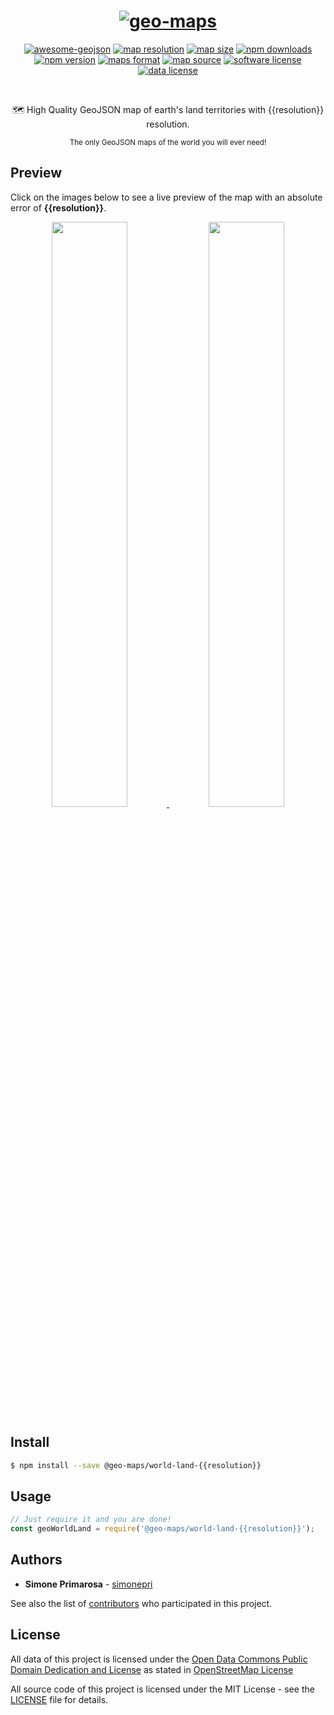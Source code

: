 <h1 align="center">
  <a href="https://github.com/simonepri/geo-maps"><img src="https://raw.githubusercontent.com/simonepri/geo-maps/media/geo-maps.jpg" alt="geo-maps" /></a>
</h1>
<p align="center">
  <a href="https://github.com/tmcw/awesome-geojson"><img src="https://awesome.re/mentioned-badge.svg" alt="awesome-geojson" /></a>
  <a href="https://github.com/simonepri/geo-maps#world-land"><img src="https://img.shields.io/badge/resolution-{{resolution}}-f1c40f.svg" alt="map resolution" /></a>
  <a href="https://github.com/simonepri/geo-maps#world-land"><img src="http://img.badgesize.io/https://unpkg.com/@geo-maps/world-land-{{resolution}}/map.geo.json" alt="map size" /></a>
  <a href="https://www.npmjs.com/package/@geo-maps/world-land-{{resolution}}"><img src="https://img.shields.io/npm/dm/@geo-maps/world-land-{{resolution}}.svg" alt="npm downloads" /></a>
  <a href="https://www.npmjs.com/package/@geo-maps/world-land-{{resolution}}"><img src="https://img.shields.io/npm/v/@geo-maps/world-land-{{resolution}}.svg" alt="npm version" /></a>
  <a href="http://geojson.org/"><img src="https://img.shields.io/badge/format-GeoJSON-e67e22.svg" alt="maps format" /></a>
  <a href="http://www.openstreetmap.org/"><img src="https://img.shields.io/badge/source-OSM-2ecc71.svg" alt="map source" /></a>
  <a href="LICENSE"><img src="https://img.shields.io/github/license/simonepri/geo-maps.svg" alt="software license" /></a>
  <a href="https://opendatacommons.org/licenses/odbl/1.0/"><img src="https://img.shields.io/badge/license-ODbL-2980b9.svg" alt="data license" /></a>
</p>
<br />
<p align="center">
  🗺 High Quality GeoJSON map of earth's land territories with {{resolution}} resolution.
</p>
<p align="center">
  <sub>
    The only GeoJSON maps of the world you will ever need!
  </sub>
</p>

## Preview
Click on the images below to see a live preview of the map with an absolute error
of **{{resolution}}**.  

<p align="center">
  <a alt="World Boundaries" href="http://mapshaper.org/?files=https://unpkg.com/@geo-maps/world-land-{{resolution}}/map.geo.json">
    <img src="https://raw.githubusercontent.com/simonepri/geo-maps/media/geo-maps-world-land-shape.png" width ="49%"/>
  </a>
  <a alt="World Boundaries" href="http://geojson.io/#data=data:text/x-url,https://unpkg.com/@geo-maps/world-land-{{resolution}}/map.geo.json">
    <img src="https://raw.githubusercontent.com/simonepri/geo-maps/media/geo-maps-world-land-hover.png" width ="49%"/>
  </a>
</p>

## Install
```bash
$ npm install --save @geo-maps/world-land-{{resolution}}
```

## Usage
```javascript
// Just require it and you are done!
const geoWorldLand = require('@geo-maps/world-land-{{resolution}}');
```

## Authors
* **Simone Primarosa** - [simonepri](https://github.com/simonepri)

See also the list of [contributors](https://github.com/simonepri/geo-maps/contributors) who participated in this project.

## License
All data of this project is licensed under the [Open Data Commons Public Domain Dedication and License](https://opendatacommons.org/licenses/odbl/1.0/) as stated in [OpenStreetMap License](http://www.openstreetmap.org/copyright)

All source code of this project is licensed under the MIT License - see the [LICENSE](LICENSE) file for details.
